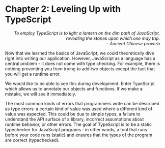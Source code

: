 # Chapter 2: Leveling Up with TypeScript

<div style="text-align: right"> <i> To employ TypeScript is to light a lantern on the dim path of JavaScript, revealing the stones upon which one may trip. <br> - Ancient Chinese proverb </i> </div>

Now that we learned the basics of JavaScript, we could theoretically dive right into writing our application.
However, JavaScript as a language has a central problem - it does not come with type checking.
For example, there is nothing preventing you from trying to add two objects except the fact that you will get a runtime error.

We would like to be able to see this during development.
Enter TypeScript which allows us to annotate our objects and functions.
If we make a mistake, we will see it immediately.

The most common kinds of errors that programmers write can be described as type errors: a certain kind of value was used where a different kind of value was expected. This could be due to simple typos, a failure to understand the API surface of a library, incorrect assumptions about runtime behavior, or other errors. The goal of TypeScript is to be a static typechecker for JavaScript programs - in other words, a tool that runs before your code runs (static) and ensures that the types of the program are correct (typechecked).
